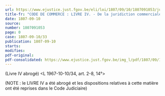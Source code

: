 ```yaml
---
url: https://www.ejustice.just.fgov.be/eli/loi/1807/09/10/1807091053/justel
title-fr: "CODE DE COMMERCE : LIVRE IV. - De la juridiction commerciale."
date: 1807-09-10
source:
number: 1807091053
page: 0
case: 1807-09-10/33
publication: 1807-09-10
starts:
modifies:
pdf-original:
pdf-consolidated: https://www.ejustice.just.fgov.be/img_l/pdf/1807/09/10/1807091053_F.pdf
---
```


(Livre IV abrogé) <L 1967-10-10/34, art. 2-8, 14°>

(NOTE : le LIVRE IV a été abrogé et les dispositions relatives à cette matière ont été reprises dans le Code Judiciaire) 
